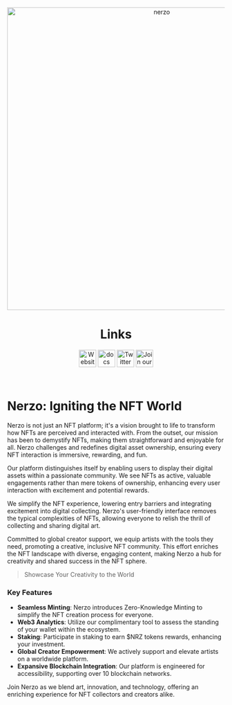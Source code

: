 <p align="center">
<br />
<a href="https://nerzo.xyz/"><img src="https://i.ibb.co/zftZSYr/logo.png" width="700" alt="nerzo"/></a>
<br />
</p>
<h1 align="center">Links</h1>
<p align="center">
<a href="https://nerzo.xyz/"><img src="https://img.icons8.com/color/48/000000/domain.png" width="40" height="40" alt="Website"/></a>
<a href="https://docs.google.com/document/d/1NvL-yIigR5zeCT6UXbX38eba-LZkbkt2x_MePddNVOY/edit"><img alt="docs" src="https://img.icons8.com/color/48/000000/document.png" width="40" height="40"/></a>
<a href="https://x.com/_nerzo_"><img alt="Twitter" src="https://img.icons8.com/color/48/000000/twitter.png" width="40" height="40"/></a>
<a href="https://discord.gg/FytJTGwhkR"><img alt="Join our Discord!" src="https://img.icons8.com/color/48/000000/discord-logo.png" width="40" height="40"/></a>
</p>
<br />





# Nerzo: Igniting the NFT World

Nerzo is not just an NFT platform; it's a vision brought to life to transform how NFTs are perceived and interacted with. From the outset, our mission has been to demystify NFTs, making them straightforward and enjoyable for all. Nerzo challenges and redefines digital asset ownership, ensuring every NFT interaction is immersive, rewarding, and fun.

Our platform distinguishes itself by enabling users to display their digital assets within a passionate community. We see NFTs as active, valuable engagements rather than mere tokens of ownership, enhancing every user interaction with excitement and potential rewards.

We simplify the NFT experience, lowering entry barriers and integrating excitement into digital collecting. Nerzo's user-friendly interface removes the typical complexities of NFTs, allowing everyone to relish the thrill of collecting and sharing digital art.

Committed to global creator support, we equip artists with the tools they need, promoting a creative, inclusive NFT community. This effort enriches the NFT landscape with diverse, engaging content, making Nerzo a hub for creativity and shared success in the NFT sphere.
 
 > Showcase Your Creativity to the World

### Key Features

- **Seamless Minting**: Nerzo introduces Zero-Knowledge Minting to simplify the NFT creation process for everyone.
- **Web3 Analytics**: Utilize our complimentary tool to assess the standing of your wallet within the ecosystem.
- **Staking**: Participate in staking to earn $NRZ tokens rewards, enhancing your investment.
- **Global Creator Empowerment**: We actively support and elevate artists on a worldwide platform.
- **Expansive Blockchain Integration**: Our platform is engineered for accessibility, supporting over 10 blockchain networks.

Join Nerzo as we blend art, innovation, and technology, offering an enriching experience for NFT collectors and creators alike.





